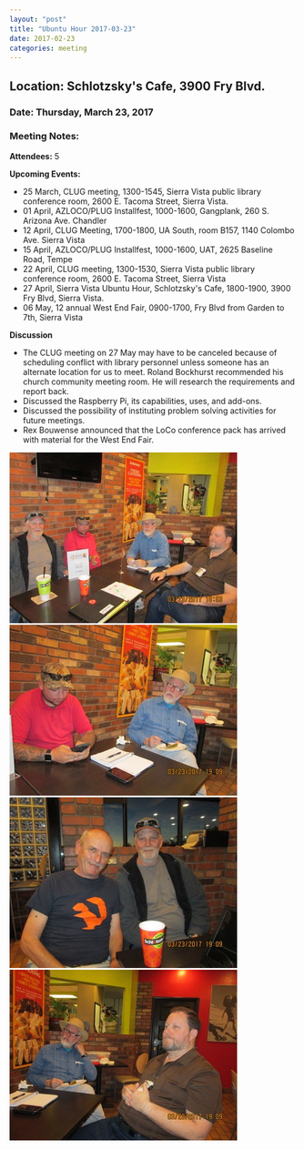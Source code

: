 ```yaml
---
layout: "post"
title: "Ubuntu Hour 2017-03-23"
date: 2017-02-23
categories: meeting
---
```


## Location: Schlotzsky's Cafe, 3900 Fry Blvd.

### Date: Thursday, March 23, 2017

### Meeting Notes:

**Attendees:** 5

**Upcoming Events:**

 * 25 March, CLUG meeting, 1300-1545, Sierra Vista public library conference room, 2600 E. Tacoma Street, Sierra Vista.
 * 01 April, AZLOCO/PLUG Installfest, 1000-1600, Gangplank, 260 S. Arizona Ave. Chandler
 * 12 April, CLUG Meeting, 1700-1800, UA South, room B157, 1140 Colombo Ave. Sierra Vista
 * 15 April, AZLOCO/PLUG Installfest, 1000-1600, UAT, 2625 Baseline Road, Tempe
 * 22 April, CLUG meeting, 1300-1530, Sierra Vista public library conference room, 2600 E. Tacoma Street, Sierra Vista
 * 27 April, Sierra Vista Ubuntu Hour, Schlotzsky's Cafe, 1800-1900, 3900 Fry Blvd, Sierra Vista.
 * 06 May, 12 annual West End Fair, 0900-1700, Fry Blvd from Garden to 7th, Sierra Vista 
 
**Discussion**
 
 * The CLUG meeting on 27 May may have to be canceled because of scheduling conflict with library personnel unless someone has an alternate location for us to meet.  Roland Bockhurst recommended his church community meeting room.  He will research the requirements and report back. 
 * Discussed the Raspberry Pi, its capabilities, uses, and add-ons.
 * Discussed the possibility of instituting problem solving activities for future meetings. 
 * Rex Bouwense announced that the LoCo conference pack has arrived with material for the West End Fair.
 
![alt text](https://raw.githubusercontent.com/CochiseLinuxUsersGroup/CochiseLinuxUsersGroup.github.io/master/images/SierraVistaUbuntuHour_2017-03-23_1-400x400.JPG)
![alt text](https://raw.githubusercontent.com/CochiseLinuxUsersGroup/CochiseLinuxUsersGroup.github.io/master/images/SierraVistaUbuntuHour_2017-03-23_2-400x400.JPG) 
![alt text](https://raw.githubusercontent.com/CochiseLinuxUsersGroup/CochiseLinuxUsersGroup.github.io/master/images/SierraVistaUbuntuHour_2017-03-23_3-400x400.JPG)
![alt text](https://raw.githubusercontent.com/CochiseLinuxUsersGroup/CochiseLinuxUsersGroup.github.io/master/images/SierraVistaUbuntuHour_2017-03-23_4-400x400.JPG)
 
